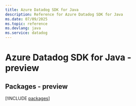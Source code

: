 ```yaml
---
title: Azure Datadog SDK for Java
description: Reference for Azure Datadog SDK for Java
ms.date: 07/09/2025
ms.topic: reference
ms.devlang: java
ms.service: datadog
---
```

# Azure Datadog SDK for Java - preview
## Packages - preview
[!INCLUDE [packages](datadog-index.md)]